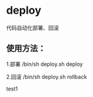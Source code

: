 # deploy
代码自动化部署、回滚
## 使用方法：

  1.部署
  /bin/sh deploy.sh deploy
  
  2.回滚
  /bin/sh deploy.sh rollback


test1
